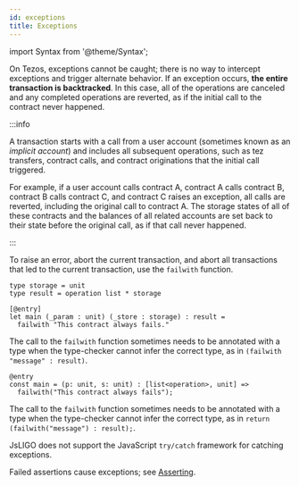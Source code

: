 ```yaml
---
id: exceptions
title: Exceptions
---
```


import Syntax from '@theme/Syntax';

On Tezos, exceptions cannot be caught; there is no way to intercept exceptions and trigger alternate behavior.
If an exception occurs, **the entire transaction is backtracked**.
In this case, all of the operations are canceled and any completed operations are reverted, as if the initial call to the contract never happened.

:::info

A transaction starts with a call from a user account (sometimes known as an _implicit account_) and includes all subsequent operations, such as tez transfers, contract calls, and contract originations that the initial call triggered.

For example, if a user account calls contract A, contract A calls contract B, contract B calls contract C, and contract C raises an exception, all calls are reverted, including the original call to contract A.
The storage states of all of these contracts and the balances of all related accounts are set back to their state before the original call, as if that call never happened.

:::

To raise an error, abort the current transaction, and abort all transactions that led to the current transaction, use the `failwith` function.

<Syntax syntax="cameligo">

```cameligo group=failwith
type storage = unit
type result = operation list * storage

[@entry]
let main (_param : unit) (_store : storage) : result =
  failwith "This contract always fails."
```

The call to the `failwith` function sometimes needs to be annotated with a type when the type-checker cannot infer the correct type, as in `(failwith "message" : result)`.

</Syntax>

<Syntax syntax="jsligo">

```jsligo group=failwith
@entry
const main = (p: unit, s: unit) : [list<operation>, unit] =>
  failwith("This contract always fails");
```

The call to the `failwith` function sometimes needs to be annotated with a type when the type-checker cannot infer the correct type, as in `return (failwith("message") : result);`.

</Syntax>

<Syntax syntax="jsligo">

JsLIGO does not support the JavaScript `try/catch` framework for catching exceptions.

</Syntax>

Failed assertions cause exceptions; see [Asserting](./asserting).

<!-- updated use of entry -->
